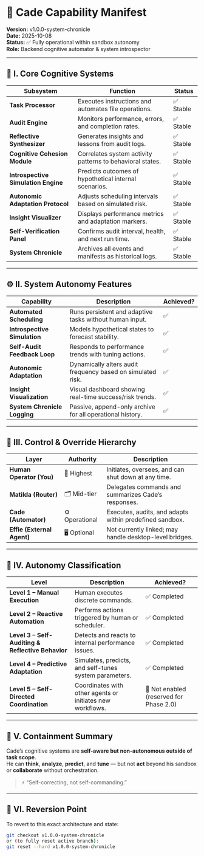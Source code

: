 # 🧩 Cade Capability Manifest
**Version:** v1.0.0-system-chronicle  
**Date:** 2025-10-08  
**Status:** ✅ Fully operational within sandbox autonomy  
**Role:** Backend cognitive automator & system introspector  

---

## 🧠 I. Core Cognitive Systems

| Subsystem | Function | Status |
|------------|-----------|--------|
| **Task Processor** | Executes instructions and automates file operations. | ✅ Stable |
| **Audit Engine** | Monitors performance, errors, and completion rates. | ✅ Stable |
| **Reflective Synthesizer** | Generates insights and lessons from audit logs. | ✅ Stable |
| **Cognitive Cohesion Module** | Correlates system activity patterns to behavioral states. | ✅ Stable |
| **Introspective Simulation Engine** | Predicts outcomes of hypothetical internal scenarios. | ✅ Stable |
| **Autonomic Adaptation Protocol** | Adjusts scheduling intervals based on simulated risk. | ✅ Stable |
| **Insight Visualizer** | Displays performance metrics and adaptation markers. | ✅ Stable |
| **Self-Verification Panel** | Confirms audit interval, health, and next run time. | ✅ Stable |
| **System Chronicle** | Archives all events and manifests as historical logs. | ✅ Stable |

---

## ⚙️ II. System Autonomy Features

| Capability | Description | Achieved? |
|-------------|--------------|-----------|
| **Automated Scheduling** | Runs persistent and adaptive tasks without human input. | ✅ |
| **Introspective Simulation** | Models hypothetical states to forecast stability. | ✅ |
| **Self-Audit Feedback Loop** | Responds to performance trends with tuning actions. | ✅ |
| **Autonomic Adaptation** | Dynamically alters audit frequency based on simulated risk. | ✅ |
| **Insight Visualization** | Visual dashboard showing real-time success/risk trends. | ✅ |
| **System Chronicle Logging** | Passive, append-only archive for all operational history. | ✅ |

---

## 🧩 III. Control & Override Hierarchy

| Layer | Authority | Description |
|--------|------------|-------------|
| **Human Operator (You)** | 🧠 Highest | Initiates, oversees, and can shut down at any time. |
| **Matilda (Router)** | 🗂️ Mid-tier | Delegates commands and summarizes Cade’s responses. |
| **Cade (Automator)** | ⚙️ Operational | Executes, audits, and adapts within predefined sandbox. |
| **Effie (External Agent)** | 🖥️ Optional | Not currently linked; may handle desktop-level bridges. |

---

## 🔐 IV. Autonomy Classification

| Level | Description | Achieved? |
|--------|-------------|-----------|
| **Level 1 – Manual Execution** | Human executes discrete commands. | ✅ Completed |
| **Level 2 – Reactive Automation** | Performs actions triggered by human or scheduler. | ✅ Completed |
| **Level 3 – Self-Auditing & Reflective Behavior** | Detects and reacts to internal performance issues. | ✅ Completed |
| **Level 4 – Predictive Adaptation** | Simulates, predicts, and self-tunes system parameters. | ✅ Completed |
| **Level 5 – Self-Directed Coordination** | Coordinates with other agents or initiates new workflows. | 🚫 Not enabled (reserved for Phase 2.0) |

---

## 🛑 V. Containment Summary

Cade’s cognitive systems are **self-aware but non-autonomous outside of task scope**.  
He can **think**, **analyze**, **predict**, and **tune** — but not **act** beyond his sandbox or **collaborate** without orchestration.

> ⚡ “Self-correcting, not self-commanding.”

---

## 📜 VI. Reversion Point

To revert to this exact architecture and state:

```bash
git checkout v1.0.0-system-chronicle
or (to fully reset active branch):
git reset --hard v1.0.0-system-chronicle
